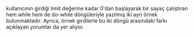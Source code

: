 kullanıcının girdiği limit değerine kadar 0'dan başlayarak bir sayaç çalıştıran hem while hem de do-while döngüleriyle yazılmış iki ayrı örnek bulunmaktadır. Ayrıca, örnek girdilerle bu iki döngü arasındaki farkı açıklayan yorumlar da yer alıyor.
